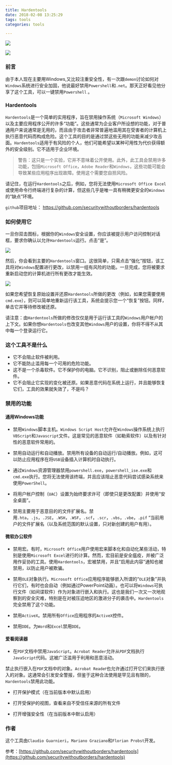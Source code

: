 ```yaml
---
title: Hardentools
date: 2018-02-08 13:25:29
tags: tools
categories: tools

---
```



![](https://ws1.sinaimg.cn/large/006Y6f53gy1fo8zc77g9pj30h40fq0tf.jpg)
<!--more-->

![](https://ws1.sinaimg.cn/large/006Y6f53gy1fo8zcleuusj303k03k0sl.jpg)


### 前言

由于本人现在主要用Windows,又比较注重安全性，有一次跟`demon`讨论如何对`Windows`系统进行安全加固，他说最好禁用`Powershell`和`.net`。那天正好看见他分享了这个工具，可以一键禁用`Powershell` 。

### Hardentools

`Hardentools`是一个简单的实用程序，旨在禁用操作系统（`Microsoft Windows`）以及主要应用程序公开的许多“功能”。这些通常为企业客户所设想的功能，对于普通用户来说通常是无用的，而且由于攻击者非常普遍地滥用其在受害者的计算机上执行恶意代码而构成危险。这个工具的目的是通过禁这些无用的功能来减少攻击面。`Hardentools`适用于有风险的个人，他们可能希望以某种可用性为代价获得额外的安全级别。它不适用于企业环境。

> 警告：这只是一个实验，它并不意味着公开使用。此外，此工具会禁用许多功能，包括`Microsoft Office`，`Adobe Reader`和`Windows`，这些功能可能会导致某些应用程序出现故障。使用这个需要您自担风险。


请记住，在运行`Hardentools`之后，例如，您将无法使用`Microsoft Office Excel`或使用命令行终端进行复杂的计算，但这些几乎是唯一具有稍微更安全的`Windows`的“缺点”环境。



`github`项目地址：
https://github.com/securitywithoutborders/hardentools

### 如何使用它

一旦你双击图标，根据你的`Windows`安全设置，你应该被提示用户访问控制对话框，要求你确认以允许`Hardentools`运行。点击“是”。

![](https://ws1.sinaimg.cn/large/006Y6f53gy1fo8zgimtbej30de07wjrm.jpg)

然后，你会看到主要的`Hardentools`窗口。这很简单，只需点击“强化”按钮，该工具将对`Windows`配置进行更改，以禁用一组有风险的功能。一旦完成，您将被要求重新启动您的计算机进行所有更改才能生效。


![](https://ws1.sinaimg.cn/large/006Y6f53gy1fo8zhf8ysdj30h40fq0tf.jpg)


如果您希望恢复原始设置并还原`Hardentools`所做的更改（例如，如果您需要使用`cmd.exe`），则可以简单地重新运行该工具，系统会提示您一个“恢复”按钮。同样，单击它并等待修改被还原。

请注意：由`Hardentools`所做的修改仅仅是用于运行该工具的`Windows`用户帐户的上下文。如果你想`Hardentools`也改变其他`Windows`用户的设置，你将不得不从其中每一个登录运行它。


### 这个工具不是什么
- 它不会阻止软件被利用。
- 它不能防止滥用每一个可用的危险功能。
- 这不是一个杀毒软件。它不保护你的电脑。它不识别，阻止或删除任何恶意软件。
- 它不会阻止它实现的变化被还原。如果恶意代码在系统上运行，并且能够恢复它们，工具的效果就失效了，不是吗？

### 禁用的功能

#### 通用Windows功能
- 禁用`Windows`脚本主机。`Windows Script Host`允许在`Windows`操作系统上执行`VBScript`和`Javascript`文件。这是常见的恶意软件（如勒索软件）以及有针对性的恶意软件常用的。

- 禁用自动运行和自动播放。禁用所有设备的自动运行/自动播放。例如，这可以防止应用程序在将`USB`设备插入计算机时自动执行。

- 通过`Windows`资源管理器禁用`powershell.exe`，`powershell_ise.exe`和`cmd.exe`执行。您将无法使用该终端，并且应该阻止恶意代码尝试感染系统来使用`PowerShell`。

- 将用户帐户控制（`UAC`）设置为始终要求许可（即使只是更改配置）并使用“安全桌面”。

- 禁用主要用于恶意目的的文件扩展名。禁用`.hta`，`.js`，`.JSE`，`.WSH`，`.WSF`，`.scf`，`.scr`，`.vbs`，`.vbe`，`.pif` “当前用户的文件扩展名（以及系统范围的默认设置，只对新创建的用户有用）。


#### 微软办公软件

- 禁用宏。有时，`Microsoft Office`用户使用宏来脚本化和自动化某些活动，特别是使用`Microsoft Excel`进行的计算。然而，宏目前是安全瘟疫，并被广泛用作妥协的工具。使用`Hardentools`，宏被禁用，并且“启用此内容”通知也被禁用，以防止用户被欺骗。

- 禁用`OLE`对象执行。`Microsoft Office`应用程序能够嵌入所谓的“`OLE`对象”并执行它们，有时也会自动（例如通过PowerPoint动画）。也可以将`Windows`可执行文件（如间谍软件）作为对象进行嵌入和执行。这也是我们一次又一次地观察到的安全灾难，特别是在对被压迫地区的激进分子的袭击中。`Hardentools`完全禁用了这个功能。

- 禁用`ActiveX`。禁用所有`Office`应用程序的`ActiveX`控件。

- 禁用`DDE`。为`Word`和`Excel`禁用`DDE`。


#### 爱看阅读器

- 在`PDF`文档中禁用`JavaScript`。`Acrobat Reader`允许从`PDF`文档执行`JavaScript`代码。这被广泛滥用于利用和恶意活动。

禁止执行嵌入在`PDF`文档中的对象。`Acrobat Reade`r也允许通过打开它们来执行嵌入的对象。这通常会引发安全警报，但鉴于这种合法使用是罕见且有限的，`Hardentools`禁用此功能。

- 打开保护模式（在当前版本中默认启用）

- 打开受保护的视图，查看来自不受信任来源的所有文件

- 打开增强安全性（在当前版本中默认启用）


### 作者


这个工具由`Claudio Guarnieri`，`Mariano Graziano`和`Florian Probst`开发。


参考：[https://github.com/securitywithoutborders/hardentools](https://github.com/securitywithoutborders/hardentools)




